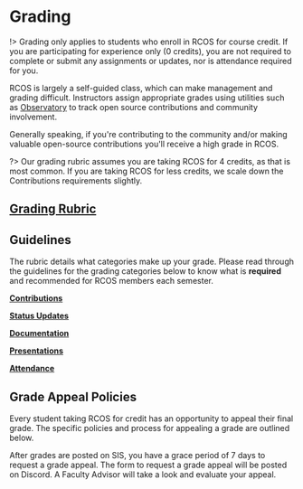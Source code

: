 # Grading

!> Grading only applies to students who enroll in RCOS for course credit. If you are participating for experience only (0 credits), you are not required to complete or submit any assignments or updates, nor is attendance required for you.

RCOS is largely a self-guided class, which can make management and grading difficult. Instructors assign appropriate grades using utilities such as [Observatory](https://rcos.io/) to track open source contributions and community involvement.

Generally speaking, if you're contributing to the community and/or making valuable open-source contributions you'll receive a high grade in RCOS.

?> Our grading rubric assumes you are taking RCOS for 4 credits, as that is most common. If you are taking RCOS for less credits, we scale down the Contributions requirements slightly.

## [Grading Rubric](grading/rubric) <!-- {docsify-ignore} -->

## Guidelines

The rubric details what categories make up your grade. Please read through the guidelines for the grading categories below to know what is **required** and recommended for RCOS members each semester.

**[Contributions](grading/contributions)**

**[Status Updates](grading/status_updates)**

**[Documentation](grading/documentation)**

**[Presentations](grading/presentations)**

**[Attendance](grading/attendance)**

## Grade Appeal Policies

Every student taking RCOS for credit has an opportunity to appeal their final grade. The specific policies and process for appealing a grade are outlined below.

After grades are posted on SIS, you have a grace period of 7 days to request a grade appeal. The form to request a grade appeal will be posted on Discord. A Faculty Advisor will take a look and evaluate your appeal.

<!-- TODO: Replace this with the database -->
